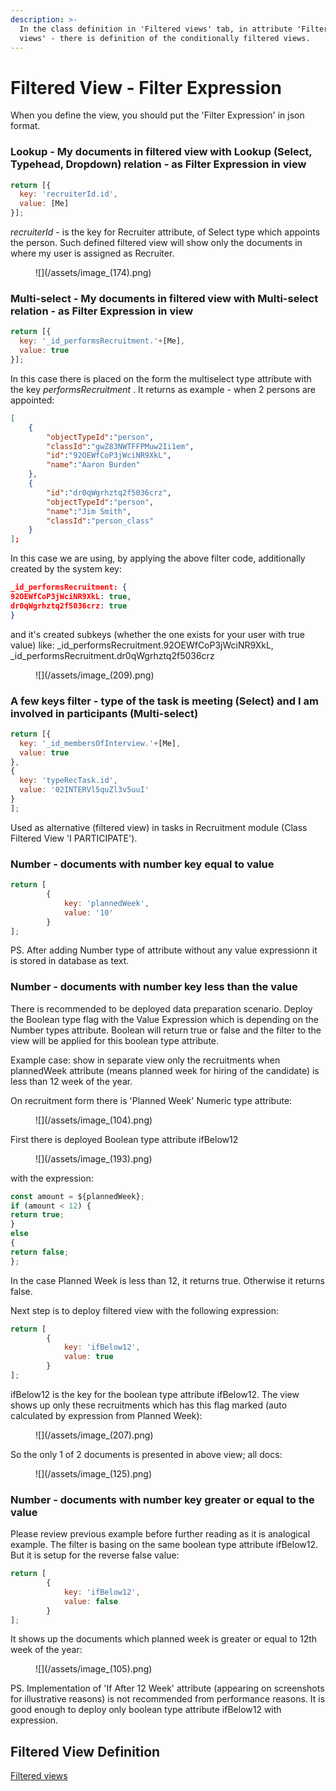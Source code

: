 ```yaml
---
description: >-
  In the class definition in 'Filtered views' tab, in attribute 'Filters for
  views' - there is definition of the conditionally filtered views.
---
```


# Filtered View - Filter Expression

When you define the view, you should put the 'Filter Expression' in json format.

### Lookup - My documents in filtered view with Lookup (Select, Typehead, Dropdown) relation - as Filter Expression in view

```javascript
return [{
  key: 'recruiterId.id',
  value: [Me]
}];
```

_recruiterId_ - is the key for Recruiter attribute, of Select type which appoints the person. Such defined filtered view will show only the documents in where my user is assigned as Recruiter.

<figure>![](/assets/image_(174).png)</figure>

### Multi-select  - My documents in filtered view with Multi-select relation - as Filter Expression in view

```javascript
return [{
  key: '_id_performsRecruitment.'+[Me],
  value: true
}];
```

In this case there is placed on the form the multiselect type attribute with the key _performsRecruitment_ . It returns as example - when 2 persons are appointed:

```json
[
	{
		"objectTypeId":"person",
		"classId":"gwZ83NWTFFPMuw2Ii1em",
		"id":"92OEWfCoP3jWciNR9XkL",
		"name":"Aaron Burden"
	},
	{
		"id":"dr0qWgrhztq2f5036crz",
		"objectTypeId":"person",
		"name":"Jim Smith",
		"classId":"person_class"
	}
];
```

In this case we are using, by applying the above filter code, additionally created by the system key:

```json
_id_performsRecruitment: {
92OEWfCoP3jWciNR9XkL: true,
dr0qWgrhztq2f5036crz: true
}
```

and it's created subkeys (whether the one exists for your user with true value) like: \_id\_performsRecruitment.92OEWfCoP3jWciNR9XkL, \_id\_performsRecruitment.dr0qWgrhztq2f5036crz

<figure>![](/assets/image_(209).png)</figure>

### A few keys filter - type of the task is meeting (Select) and I am involved in participants (Multi-select)

```javascript
return [{
  key: '_id_membersOfInterview.'+[Me],
  value: true
},
{
  key: 'typeRecTask.id',
  value: '02INTERVl5quZl3v5uuI'
}
];
```

Used as alternative (filtered view) in tasks in Recruitment module (Class Filtered View 'I PARTICIPATE').

### Number - documents with number key equal to value

```javascript
return [
        {
            key: 'plannedWeek',
            value: '10'
        }
];
```

PS. After adding Number type of attribute without any value expressionn it is stored in database as text.

### Number - documents with number key less than the value

There is recommended to be deployed data preparation scenario. Deploy the Boolean type flag with the Value Expression  which is depending on the Number types attribute.  Boolean will return true or false and the filter to the view will be applied for this boolean type attribute.

Example case: show in separate view only the recruitments when plannedWeek attribute (means planned week for hiring of the candidate) is less than 12 week of the year.&#x20;

On recruitment form there is 'Planned Week' Numeric type attribute:

<figure>![](/assets/image_(104).png)</figure>

First there is deployed Boolean type attribute ifBelow12&#x20;

<figure>![](/assets/image_(193).png)</figure>

with the expression:

```javascript
const amount = ${plannedWeek}; 
if (amount < 12) { 
return true; 
} 
else 
{ 
return false; 
};
```

In the case  Planned Week is less than 12, it returns true. Otherwise it returns false.

Next step is to deploy filtered view with the following expression:

```javascript
return [
        {
            key: 'ifBelow12',
            value: true
        }
];
```

ifBelow12 is the key for the boolean type attribute ifBelow12. The view shows up only these recruitments which has this flag marked (auto calculated by expression from Planned Week):

<figure>![](/assets/image_(207).png)</figure>

So the only 1 of 2 documents is presented in above view; all docs:

<figure>![](/assets/image_(125).png)</figure>

### Number - documents with number key greater or equal to the value

Please review previous example before further reading as it is analogical example. The filter is basing on the same  boolean type attribute ifBelow12. But it is setup for the reverse false value:

```javascript
return [
        {
            key: 'ifBelow12',
            value: false
        }
];
```

It shows up the documents which planned week is greater or equal to 12th week of the year:

<figure>![](/assets/image_(105).png)</figure>

PS. Implementation of 'If After 12 Week' attribute (appearing on screenshots for illustrative reasons) is not recommended from performance reasons. It is good enough to deploy only  boolean type attribute ifBelow12 with expression.&#x20;

## Filtered View Definition

[Filtered views](../object-types#filtered-views "mention")

